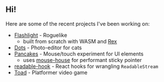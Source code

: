 ## Hi!

Here are some of the recent projects I've been working on:
- [Flashlight](https://tauseefk.github.io/flashlight) - Roguelike
  - built from scratch with WASM and [Rex](https://github.com/tauseefk/rex)
- [Dots](https://tauseefk.github.io/dots) - Photo-editor for cats
- [Pancakes](https://tauseefk.github.io/pancakes) - Mouse/touch experiment for UI elements
  - uses [mouse-house](https://www.npmjs.com/package/mouse-house) for performant sticky pointer
- [readable-hook](https://www.npmjs.com/package/readable-hook) - React hooks for wrangling `ReadableStream`
- [Toad](https://tauseefk.github.io/toad) - Platformer video game
